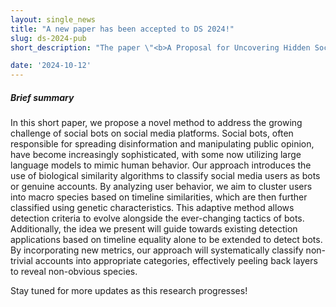 ```yaml
---
layout: single_news
title: "A new paper has been accepted to DS 2024!"
slug: ds-2024-pub
short_description: "The paper \"<b>A Proposal for Uncovering Hidden Social Bots via Genetic Similarity</b>\" has been accepted as a poster at <a href=\"http://ds2024.isti.cnr.it/\" target=\"_blank\">Discovery Science 2024</a>!"

date: '2024-10-12'
---
```


##### Brief summary

In this short paper, we propose a novel method to address the growing challenge of social bots on social media platforms. Social bots, often responsible for spreading disinformation and manipulating public opinion, have become increasingly sophisticated, with some now utilizing large language models to mimic human behavior.
Our approach introduces the use of biological similarity algorithms to classify social media users as bots or genuine accounts. By analyzing user behavior, we aim to cluster users into macro species based on timeline similarities, which are then further classified using genetic characteristics. This adaptive method allows detection criteria to evolve alongside the ever-changing tactics of bots. Additionally, the idea we present will guide towards existing detection applications based on timeline equality alone to be extended to detect bots. By incorporating new metrics, our approach will systematically classify non-trivial accounts into appropriate categories, effectively peeling back layers to reveal non-obvious species.

Stay tuned for more updates as this research progresses!
